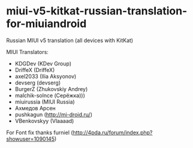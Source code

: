 miui-v5-kitkat-russian-translation-for-miuiandroid
============

Russian MIUI v5 translation (all devices with KitKat)

MIUI Translators:
 - KDGDev (KDev Group)
 - DriffeX (DriffeX)
 - axel2033 (Ilia Aksyonov)
 - devserg (devserg)
 - BurgerZ (Zhukovskiy Andrey)
 - malchik-solnce (Серёжка)))
 - miuirussia (MIUI Russia)
 - Ахмедов Арсен
 - pushkagun (http://mi-droid.ru/)
 - VBenkovskyy (Vlaaaad)

 For Font fix thanks furniel (http://4pda.ru/forum/index.php?showuser=1090145)
